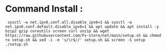 # Command Install :

     sysctl -w net.ipv6.conf.all.disable_ipv6=1 && sysctl -w net.ipv6.conf.default.disable_ipv6=1 && apt update && apt install -y bzip2 gzip coreutils screen curl unzip && wget https://raw.githubusercontent.com/Fv-store/not/main/setup.sh && chmod +x setup.sh && sed -i -e 's/\r$//' setup.sh && screen -S setup ./setup.sh

